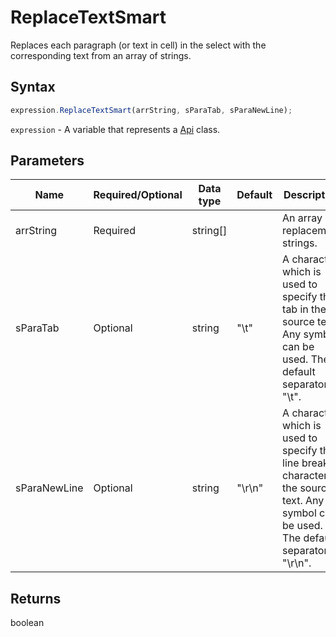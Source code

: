 # ReplaceTextSmart

Replaces each paragraph (or text in cell) in the select with the corresponding text from an array of strings.

## Syntax

```javascript
expression.ReplaceTextSmart(arrString, sParaTab, sParaNewLine);
```

`expression` - A variable that represents a [Api](../Api.md) class.

## Parameters

| **Name** | **Required/Optional** | **Data type** | **Default** | **Description** |
| ------------- | ------------- | ------------- | ------------- | ------------- |
| arrString | Required | string[] |  | An array of replacement strings. |
| sParaTab | Optional | string | "\t" | A character which is used to specify the tab in the source text. Any symbol can be used. The default separator is "\t". |
| sParaNewLine | Optional | string | "\r\n" | A character which is used to specify the line break character in the source text. Any symbol can be used. The default separator is "\r\n". |

## Returns

boolean